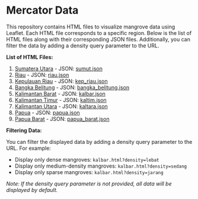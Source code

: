 # Mercator Data

This repository contains HTML files to visualize mangrove data using Leaflet. Each HTML file corresponds to a specific region. Below is the list of HTML files along with their corresponding JSON files. Additionally, you can filter the data by adding a density query parameter to the URL.

**List of HTML Files:**

1. [Sumatera Utara](https://riandyhasan.github.io/mercator-data/sumut.html) - JSON: [sumut.json](https://riandyhasan.github.io/mercator-data/sumut.json)
2. [Riau](https://riandyhasan.github.io/mercator-data/riau.html) - JSON: [riau.json](https://storage.googleapis.com/mercator-data/riau.json)
3. [Kepulauan Riau](https://riandyhasan.github.io/mercator-data/kep_riau.html) - JSON: [kep_riau.json](https://riandyhasan.github.io/mercator-data/kep_riau.json)
4. [Bangka Belitung](https://riandyhasan.github.io/mercator-data/bangka_belitung.html) - JSON: [bangka_belitung.json](https://riandyhasan.github.io/mercator-data/bangka_belitung.json)
5. [Kalimantan Barat](https://riandyhasan.github.io/mercator-data/kalbar.html) - JSON: [kalbar.json](https://riandyhasan.github.io/mercator-data/kalbar.json)
6. [Kalimantan Timur](https://riandyhasan.github.io/mercator-data/kaltim.html) - JSON: [kaltim.json](https://riandyhasan.github.io/mercator-data/kaltim.json)
7. [Kalimantan Utara](https://riandyhasan.github.io/mercator-data/kaltara.html) - JSON: [kaltara.json](https://riandyhasan.github.io/mercator-data/kaltara.json)
8. [Papua](https://riandyhasan.github.io/mercator-data/papua.html) - JSON: [papua.json](https://riandyhasan.github.io/mercator-data/papua.json)
9. [Papua Barat](https://riandyhasan.github.io/mercator-data/papua_barat.html) - JSON: [papua_barat.json](https://riandyhasan.github.io/mercator-data/papua_barat.json)

**Filtering Data:**

You can filter the displayed data by adding a density query parameter to the URL. For example:

- Display only dense mangroves: `kalbar.html?density=lebat`
- Display only medium-density mangroves: `kalbar.html?density=sedang`
- Display only sparse mangroves: `kalbar.html?density=jarang`

_Note: If the density query parameter is not provided, all data will be displayed by default._
